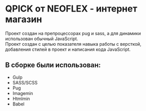 # QPICK от NEOFLEX - интернет магазин  

Проект создан на препроцессорах pug и sass, а для динамики использован обычный JavaScript.  
Проект создан с целью показателя навыка работы с версткой, добавления стилей в проект и написания кода JavaScript.

## В сборке были использован:  
 
- Gulp
- SASS/SCSS
- Pug
- Imagemin
- Htmlmin
- Babel
